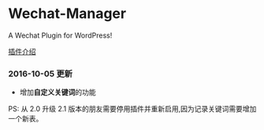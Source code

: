 # Wechat-Manager

A Wechat Plugin for WordPress!

[插件介绍](http://9iphp.com/opensystem/wordpress/wordpress-plugin-wechat-manager-v2.html)

### 2016-10-05 更新

* 增加**自定义关键词**的功能

PS: 从 2.0 升级 2.1 版本的朋友需要停用插件并重新启用,因为记录关键词需要增加一个新表。